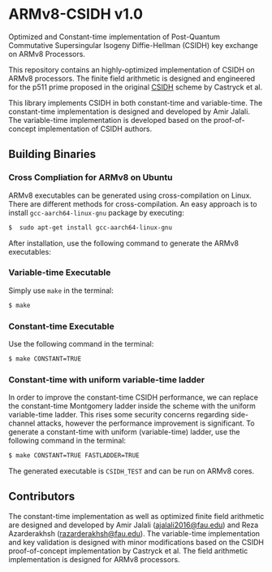 # ARMv8-CSIDH v1.0
Optimized and Constant-time implementation of Post-Quantum Commutative Supersingular Isogeny Diffie-Hellman (CSIDH) key exchange on ARMv8 Processors.

This repository contains an highly-optimized implementation of CSIDH on ARMv8 processors. The finite field arithmetic is designed and engineered for the p511 prime proposed in the original [CSIDH](https://eprint.iacr.org/2018/383.pdf) scheme by Castryck et al. 

This library implements CSIDH in both constant-time and variable-time. The constant-time implementation is designed and developed by Amir Jalali. The variable-time implementation is developed based on the proof-of-concept implementation of CSIDH authors. 

## Building Binaries
### Cross Compliation for ARMv8 on Ubuntu
ARMv8 executables can be generated using cross-compilation on Linux. There are different methods for cross-compilation. An easy approach is to install `gcc-aarch64-linux-gnu` package by executing:
```sh
$  sudo apt-get install gcc-aarch64-linux-gnu
```
After installation, use the following command to generate the ARMv8 executables:
### Variable-time Executable
Simply use `make` in the terminal:
```sh
$ make 
```
### Constant-time Executable
Use the following command in the terminal:
```sh
$ make CONSTANT=TRUE 
```
### Constant-time with uniform variable-time ladder
In order to improve the constant-time CSIDH performance, we can replace the constant-time Montgomery ladder inside the scheme with the uniform variable-time ladder. This rises some security concerns regarding side-channel attacks, however the performance improvement is significant. 
To generate a constant-time with uniform (variable-time) ladder, use the following command in the terminal:
```sh
$ make CONSTANT=TRUE FASTLADDER=TRUE
```


The generated executable is `CSIDH_TEST` and can be run on ARMv8 cores.


## Contributors
The constant-time implementation as well as optimized finite field arithmetic are designed and developed by Amir Jalali (ajalali2016@fau.edu) and Reza Azarderakhsh (razarderakhsh@fau.edu).
The variable-time implementation and key validation is designed with minor modifications based on the CSIDH proof-of-concept implementation by Castryck et al. The field arithmetic implementation is designed for ARMv8 processors.





